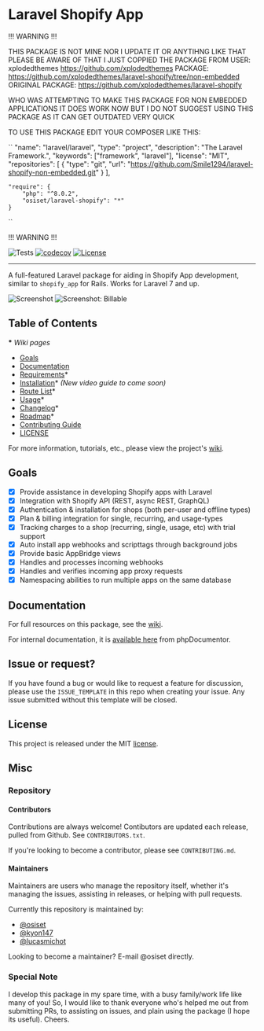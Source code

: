 # Laravel Shopify App


!!! WARNING !!!

THIS PACKAGE IS NOT MINE NOR I UPDATE IT OR ANYTIHNG LIKE THAT PLEASE BE AWARE OF THAT I JUST COPPIED THE PACKAGE FROM 
USER: xplodedthemes https://github.com/xplodedthemes
PACKAGE: https://github.com/xplodedthemes/laravel-shopify/tree/non-embedded
ORIGINAL PACKAGE: https://github.com/xplodedthemes/laravel-shopify

WHO WAS ATTEMPTING TO MAKE THIS PACKAGE FOR NON EMBEDDED APPLICATIONS IT DOES WORK NOW BUT I DO NOT SUGGEST USING THIS PACKAGE AS IT CAN GET OUTDATED VERY QUICK

TO USE THIS PACKAGE EDIT YOUR COMPOSER LIKE THIS:


``
    "name": "laravel/laravel",
    "type": "project",
    "description": "The Laravel Framework.",
    "keywords": ["framework", "laravel"],
    "license": "MIT",
    "repositories": [
        {
            "type": "git",
            "url": "https://github.com/Smile1294/laravel-shopify-non-embedded.git"
        }
    ],

    "require": {
        "php": "^8.0.2",
        "osiset/laravel-shopify": "*"
    }
``

!!! WARNING !!!



![Tests](https://github.com/osiset/laravel-shopify/workflows/Package%20Test/badge.svg?branch=master)
[![codecov](https://codecov.io/gh/osiset/laravel-shopify/branch/master/graph/badge.svg?token=qqUuLItqJj)](https://codecov.io/gh/osiset/laravel-shopify)
[![License](https://poser.pugx.org/osiset/laravel-shopify/license)](https://packagist.org/packages/osiset/laravel-shopify)

----

A full-featured Laravel package for aiding in Shopify App development, similar to `shopify_app` for Rails. Works for Laravel 7 and up.

![Screenshot](https://github.com/osiset/laravel-shopify/raw/master/screenshot.png)
![Screenshot: Billable](https://github.com/osiset/laravel-shopify/raw/master/screenshot-billable.png)

## Table of Contents

__*__ *Wiki pages*

- [Goals](#goals)
- [Documentation](#documentation)
- [Requirements](https://github.com/osiset/laravel-shopify/wiki/Requirements)*
- [Installation](https://github.com/osiset/laravel-shopify/wiki/Installation)*  *(New video guide to come soon)*
- [Route List](https://github.com/osiset/laravel-shopify/wiki/Route-List)*
- [Usage](https://github.com/osiset/laravel-shopify/wiki/Usage)*
- [Changelog](https://github.com/osiset/laravel-shopify/wiki/Changelog)*
- [Roadmap](https://github.com/osiset/laravel-shopify/wiki/Roadmap)*
- [Contributing Guide](https://github.com/osiset/laravel-shopify/blob/master/CONTRIBUTING.md)
- [LICENSE](#license)

For more information, tutorials, etc., please view the project's [wiki](https://github.com/osiset/laravel-shopify/wiki).

## Goals

- [x] Provide assistance in developing Shopify apps with Laravel
- [x] Integration with Shopify API (REST, async REST, GraphQL)
- [x] Authentication & installation for shops (both per-user and offline types)
- [x] Plan & billing integration for single, recurring, and usage-types
- [x] Tracking charges to a shop (recurring, single, usage, etc) with trial support
- [x] Auto install app webhooks and scripttags through background jobs
- [x] Provide basic AppBridge views
- [x] Handles and processes incoming webhooks
- [x] Handles and verifies incoming app proxy requests
- [x] Namespacing abilities to run multiple apps on the same database

## Documentation

For full resources on this package, see the [wiki](https://github.com/osiset/laravel-shopify/wiki).

For internal documentation, it is [available here](https://osiset.com/laravel-shopify/) from phpDocumentor.

## Issue or request?

If you have found a bug or would like to request a feature for discussion, please use the `ISSUE_TEMPLATE` in this repo when creating your issue. Any issue submitted without this template will be closed.

## License

This project is released under the MIT [license](https://github.com/osiset/laravel-shopify/blob/master/LICENSE).

## Misc

### Repository

#### Contributors

Contributions are always welcome! Contibutors are updated each release, pulled from Github. See `CONTRIBUTORS.txt`.

If you're looking to become a contributor, please see `CONTRIBUTING.md`.

#### Maintainers

Maintainers are users who manage the repository itself, whether it's managing the issues, assisting in releases, or helping with pull requests.

Currently this repository is maintained by:

- [@osiset](https://github.com/osiset)
- [@kyon147](https://github.com/kyon147)
- [@lucasmichot](https://github.com/lucasmichot)

Looking to become a maintainer? E-mail @osiset directly.

### Special Note

I develop this package in my spare time, with a busy family/work life like many of you! So, I would like to thank everyone who's helped me out from submitting PRs, to assisting on issues, and plain using the package (I hope its useful). Cheers.
